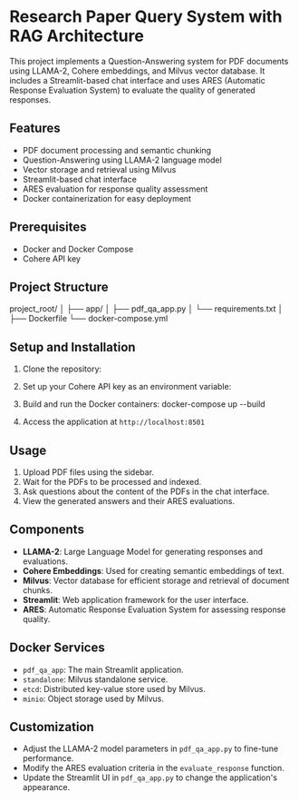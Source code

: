 # Research Paper Query System with RAG Architecture

This project implements a Question-Answering system for PDF documents using LLAMA-2, Cohere embeddings, and Milvus vector database. It includes a Streamlit-based chat interface and uses ARES (Automatic Response Evaluation System) to evaluate the quality of generated responses.

## Features

- PDF document processing and semantic chunking
- Question-Answering using LLAMA-2 language model
- Vector storage and retrieval using Milvus
- Streamlit-based chat interface
- ARES evaluation for response quality assessment
- Docker containerization for easy deployment

## Prerequisites

- Docker and Docker Compose
- Cohere API key

## Project Structure
project_root/
│
├── app/
│ ├── pdf_qa_app.py
│ └── requirements.txt
│
├── Dockerfile
└── docker-compose.yml

## Setup and Installation

1. Clone the repository:

2. Set up your Cohere API key as an environment variable:

3. Build and run the Docker containers:
docker-compose up --build


4. Access the application at `http://localhost:8501`

## Usage

1. Upload PDF files using the sidebar.
2. Wait for the PDFs to be processed and indexed.
3. Ask questions about the content of the PDFs in the chat interface.
4. View the generated answers and their ARES evaluations.

## Components

- **LLAMA-2**: Large Language Model for generating responses and evaluations.
- **Cohere Embeddings**: Used for creating semantic embeddings of text.
- **Milvus**: Vector database for efficient storage and retrieval of document chunks.
- **Streamlit**: Web application framework for the user interface.
- **ARES**: Automatic Response Evaluation System for assessing response quality.

## Docker Services

- `pdf_qa_app`: The main Streamlit application.
- `standalone`: Milvus standalone service.
- `etcd`: Distributed key-value store used by Milvus.
- `minio`: Object storage used by Milvus.

## Customization

- Adjust the LLAMA-2 model parameters in `pdf_qa_app.py` to fine-tune performance.
- Modify the ARES evaluation criteria in the `evaluate_response` function.
- Update the Streamlit UI in `pdf_qa_app.py` to change the application's appearance.